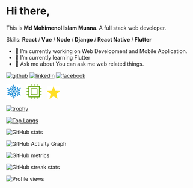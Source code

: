 # Hi there,
This is <b>Md Mohimenol Islam Munna</b>. A full stack web developer.

Skills: <b>React</b> /<b> Vue</b> /<b> Node</b> /<b> Django</b> /<b> React Native</b> /<b> Flutter</b>

- 🔭 I’m currently working on Web Development and Mobile Application.  
- 🌱 I’m currently learning Flutter 
- 💬 Ask me about You can ask me web related things. 


[<img src='https://cdn.jsdelivr.net/npm/simple-icons@3.0.1/icons/github.svg' alt='github' height='40'>](https://github.com/Mohimenol-Islam-Munna)  [<img src='https://cdn.jsdelivr.net/npm/simple-icons@3.0.1/icons/linkedin.svg' alt='linkedin' height='40'>](https://www.linkedin.com/in/https://www.linkedin.com/in/mohimenol-munna-a54167132/)  [<img src='https://cdn.jsdelivr.net/npm/simple-icons@3.0.1/icons/facebook.svg' alt='facebook' height='40'>](https://www.facebook.com/https://www.facebook.com/mohimenol.munna)  

<a href='https://archiveprogram.github.com/'><img src='https://raw.githubusercontent.com/acervenky/animated-github-badges/master/assets/acbadge.gif' width='40' height='40'></a> <a href='https://docs.github.com/en/developers'><img src='https://raw.githubusercontent.com/acervenky/animated-github-badges/master/assets/devbadge.gif' width='40' height='40'></a> <a href='https://stars.github.com/'><img src='https://raw.githubusercontent.com/acervenky/animated-github-badges/master/assets/starbadge.gif' width='35' height='35'></a> 

[![trophy](https://github-profile-trophy.vercel.app/?username=Mohimenol-Islam-Munna)](https://github.com/ryo-ma/github-profile-trophy)

[![Top Langs](https://github-readme-stats.vercel.app/api/top-langs/?username=Mohimenol-Islam-Munna)](https://github.com/anuraghazra/github-readme-stats)

![GitHub stats](https://github-readme-stats.vercel.app/api?username=Mohimenol-Islam-Munna&show_icons=true&count_private=true)  

![GitHub Activity Graph](https://activity-graph.herokuapp.com/graph?username=Mohimenol-Islam-Munna)  

![GitHub metrics](https://metrics.lecoq.io/Mohimenol-Islam-Munna)  

![GitHub streak stats](https://github-readme-streak-stats.herokuapp.com/?user=Mohimenol-Islam-Munna)  

![Profile views](https://gpvc.arturio.dev/Mohimenol-Islam-Munna)  
